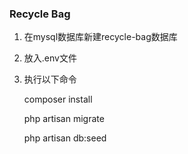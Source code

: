 ### Recycle Bag

1. 在mysql数据库新建recycle-bag数据库

2. 放入.env文件

3. 执行以下命令


    composer install
    
    php artisan migrate
    
    php artisan db:seed